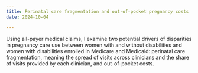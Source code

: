 ```yaml
---
title: Perinatal care fragmentation and out-of-pocket pregnancy costs
date: 2024-10-04

---
```


Using all-payer medical claims, I examine two potential drivers of disparities in pregnancy care use between women with and without disabilities and women with disabilities enrolled in Medicare and Medicaid: perinatal care fragmentation, meaning the spread of visits across clinicians and the share of visits provided by each clinician, and out-of-pocket costs.
